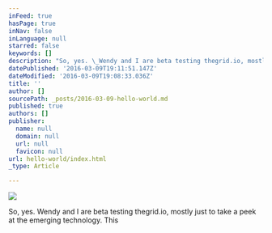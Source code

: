 ```yaml
---
inFeed: true
hasPage: true
inNav: false
inLanguage: null
starred: false
keywords: []
description: "So, yes. \_Wendy and I are beta testing thegrid.io, mostly just to take a peek at the emerging technology. \_This"
datePublished: '2016-03-09T19:11:51.147Z'
dateModified: '2016-03-09T19:08:33.036Z'
title: ''
author: []
sourcePath: _posts/2016-03-09-hello-world.md
published: true
authors: []
publisher:
  name: null
  domain: null
  url: null
  favicon: null
url: hello-world/index.html
_type: Article

---
```

![](https://the-grid-user-content.s3-us-west-2.amazonaws.com/b8de99a9-3b7a-4251-919b-8619578782cc.jpg)

So, yes.  Wendy and I are beta testing thegrid.io, mostly just to take a peek at the emerging technology.  This